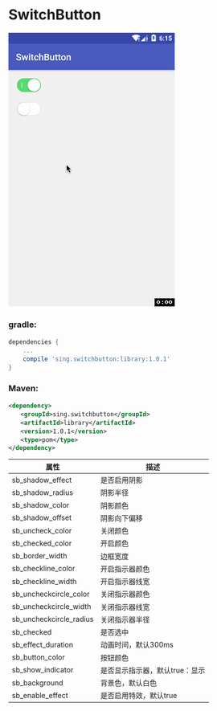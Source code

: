 # SwitchButton
 
![](./app/src/main/res/mipmap-xhdpi/demo.gif "") 

### gradle:
```groovy
dependencies {
    ...
    compile 'sing.switchbutton:library:1.0.1'
}
```
### Maven:
```xml
<dependency>
　　<groupId>sing.switchbutton</groupId>
　　<artifactId>library</artifactId>
　　<version>1.0.1</version>
　　<type>pom</type>
</dependency>
```

属性 | 描述
--- | ---
sb\_shadow\_effect | 是否启用阴影
sb\_shadow\_radius | 阴影半径
sb\_shadow\_color | 阴影颜色
sb\_shadow\_offset | 阴影向下偏移
sb\_uncheck\_color | 关闭颜色
sb\_checked\_color | 开启颜色
sb\_border\_width | 边框宽度
sb\_checkline\_color | 开启指示器颜色
sb\_checkline\_width | 开启指示器线宽
sb\_uncheckcircle\_color | 关闭指示器颜色
sb\_uncheckcircle\_width | 关闭指示器线宽
sb\_uncheckcircle\_radius | 关闭指示器半径
sb\_checked | 是否选中
sb\_effect\_duration | 动画时间，默认300ms
sb\_button\_color | 按钮颜色
sb\_show\_indicator | 是否显示指示器，默认true：显示
sb\_background | 背景色，默认白色
sb\_enable\_effect | 是否启用特效，默认true